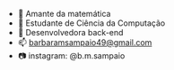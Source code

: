 - 📐 Amante da matemática
- 👀 Estudante de Ciência da Computação
- 🌱 Desenvolvedora back-end
- 📫 barbaramsampaio49@gmail.com
- 📷 instagram: @b.m.sampaio

<!---
bmsampaio/bmsampaio is a ✨ special ✨ repository because its `README.md` (this file) appears on your GitHub profile.
You can click the Preview link to take a look at your changes.
--->
